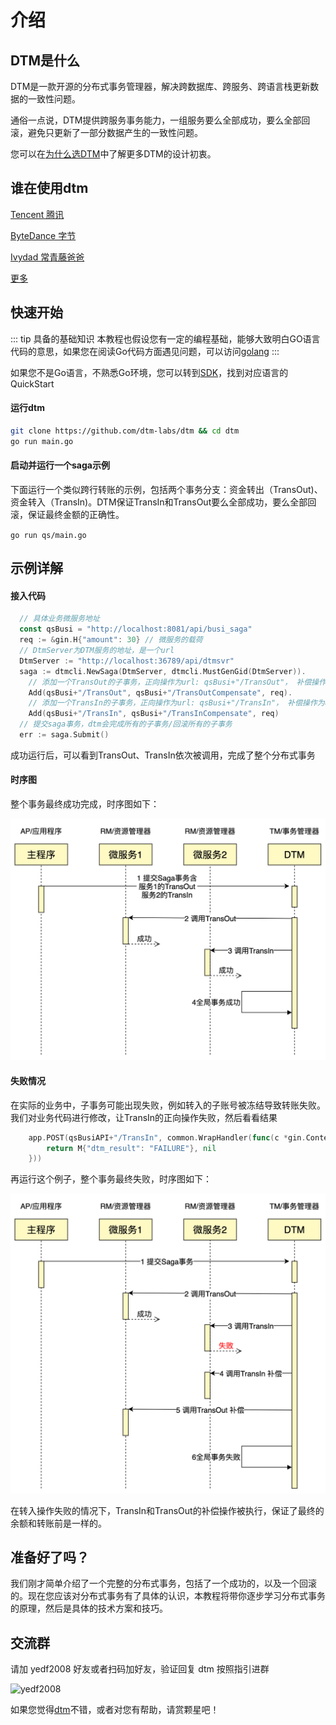 # 介绍

## DTM是什么

DTM是一款开源的分布式事务管理器，解决跨数据库、跨服务、跨语言栈更新数据的一致性问题。

通俗一点说，DTM提供跨服务事务能力，一组服务要么全部成功，要么全部回滚，避免只更新了一部分数据产生的一致性问题。

您可以在[为什么选DTM](./why)中了解更多DTM的设计初衷。

## 谁在使用dtm

[Tencent 腾讯](../other/using#tencent)

[ByteDance 字节](../other/using#bytedance)

[Ivydad 常青藤爸爸](../other/using#ivydad)

[更多](../other/using)

## 快速开始

::: tip 具备的基础知识
本教程也假设您有一定的编程基础，能够大致明白GO语言代码的意思，如果您在阅读Go代码方面遇见问题，可以访问[golang](https://golang.google.cn/)
:::

如果您不是Go语言，不熟悉Go环境，您可以转到[SDK](../ref/sdk#go)，找到对应语言的QuickStart

#### 运行dtm

``` bash
git clone https://github.com/dtm-labs/dtm && cd dtm
go run main.go
```

#### 启动并运行一个saga示例
下面运行一个类似跨行转账的示例，包括两个事务分支：资金转出（TransOut)、资金转入（TransIn)。DTM保证TransIn和TransOut要么全部成功，要么全部回滚，保证最终金额的正确性。

`go run qs/main.go`

## 示例详解

#### 接入代码
``` GO
  // 具体业务微服务地址
  const qsBusi = "http://localhost:8081/api/busi_saga"
  req := &gin.H{"amount": 30} // 微服务的载荷
  // DtmServer为DTM服务的地址，是一个url
  DtmServer := "http://localhost:36789/api/dtmsvr"
  saga := dtmcli.NewSaga(DtmServer, dtmcli.MustGenGid(DtmServer)).
    // 添加一个TransOut的子事务，正向操作为url: qsBusi+"/TransOut"， 补偿操作为url: qsBusi+"/TransOutCompensate"
    Add(qsBusi+"/TransOut", qsBusi+"/TransOutCompensate", req).
    // 添加一个TransIn的子事务，正向操作为url: qsBusi+"/TransIn"， 补偿操作为url: qsBusi+"/TransInCompensate"
    Add(qsBusi+"/TransIn", qsBusi+"/TransInCompensate", req)
  // 提交saga事务，dtm会完成所有的子事务/回滚所有的子事务
  err := saga.Submit()
```

成功运行后，可以看到TransOut、TransIn依次被调用，完成了整个分布式事务

#### 时序图
整个事务最终成功完成，时序图如下：

![saga_normal](../imgs/saga_normal.jpg)

#### 失败情况
在实际的业务中，子事务可能出现失败，例如转入的子账号被冻结导致转账失败。我们对业务代码进行修改，让TransIn的正向操作失败，然后看看结果

``` go
	app.POST(qsBusiAPI+"/TransIn", common.WrapHandler(func(c *gin.Context) (interface{}, error) {
		return M{"dtm_result": "FAILURE"}, nil
	}))
```

再运行这个例子，整个事务最终失败，时序图如下：

![saga_rollback](../imgs/saga_rollback.jpg)

在转入操作失败的情况下，TransIn和TransOut的补偿操作被执行，保证了最终的余额和转账前是一样的。

## 准备好了吗？

我们刚才简单介绍了一个完整的分布式事务，包括了一个成功的，以及一个回滚的。现在您应该对分布式事务有了具体的认识，本教程将带你逐步学习分布式事务的原理，然后是具体的技术方案和技巧。

## 交流群

请加 yedf2008 好友或者扫码加好友，验证回复 dtm 按照指引进群

![yedf2008](https://service.ivydad.com/cover/dubbingb6b5e2c0-2d2a-cd59-f7c5-c6b90aceb6f1.jpeg)

如果您觉得[dtm](https://github.com/dtm-labs/dtm)不错，或者对您有帮助，请赏颗星吧！
